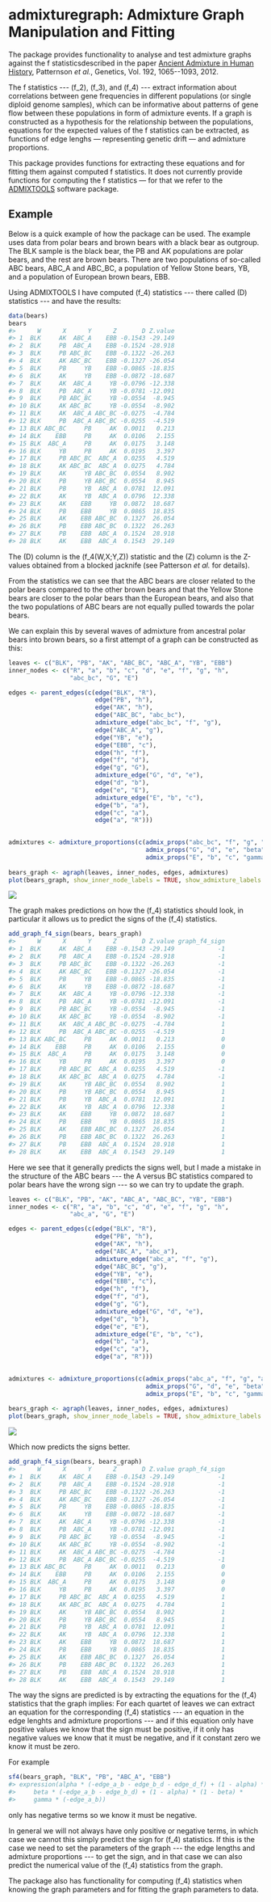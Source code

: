 <!-- README.md is generated from README.Rmd. Please edit that file -->
admixturegraph: Admixture Graph Manipulation and Fitting
========================================================

The package provides functionality to analyse and test admixture graphs against the f statisticsdescribed in the paper [Ancient Admixture in Human History](http://tinyurl.com/o5a4kr4), Patternson *et al.*, Genetics, Vol. 192, 1065--1093, 2012.

The f statistics --- \(f_2\), \(f_3\), and \(f_4\) --- extract information about correlations between gene frequencies in different populations (or single diploid genome samples), which can be informative about patterns of gene flow between these populations in form of admixture events. If a graph is constructed as a hypothesis for the relationship between the populations, equations for the expected values of the f statistics can be extracted, as functions of edge lenghs — representing genetic drift — and admixture proportions.

This package provides functions for extracting these equations and for fitting them against computed f statistics. It does not currently provide functions for computing the f statistics — for that we refer to the [ADMIXTOOLS](https://github.com/DReichLab/AdmixTools) software package.

Example
-------

Below is a quick example of how the package can be used. The example uses data from polar bears and brown bears with a black bear as outgroup. The BLK sample is the black bear, the PB and AK populations are polar bears, and the rest are brown bears. There are two populations of so-called ABC bears, ABC\_A and ABC\_BC, a population of Yellow Stone bears, YB, and a population of European brown bears, EBB.

Using ADMIXTOOLS I have computed \(f_4\) statistics --- there called \(D\) statistics --- and have the results:

``` r
data(bears)
bears
#>      W      X      Y      Z       D Z.value
#> 1  BLK     AK  ABC_A    EBB -0.1543 -29.149
#> 2  BLK     PB  ABC_A    EBB -0.1524 -28.918
#> 3  BLK     PB ABC_BC    EBB -0.1322 -26.263
#> 4  BLK     AK ABC_BC    EBB -0.1327 -26.054
#> 5  BLK     PB     YB    EBB -0.0865 -18.835
#> 6  BLK     AK     YB    EBB -0.0872 -18.687
#> 7  BLK     AK  ABC_A     YB -0.0796 -12.338
#> 8  BLK     PB  ABC_A     YB -0.0781 -12.091
#> 9  BLK     PB ABC_BC     YB -0.0554  -8.945
#> 10 BLK     AK ABC_BC     YB -0.0554  -8.902
#> 11 BLK     AK  ABC_A ABC_BC -0.0275  -4.784
#> 12 BLK     PB  ABC_A ABC_BC -0.0255  -4.519
#> 13 BLK ABC_BC     PB     AK  0.0011   0.213
#> 14 BLK    EBB     PB     AK  0.0106   2.155
#> 15 BLK  ABC_A     PB     AK  0.0175   3.148
#> 16 BLK     YB     PB     AK  0.0195   3.397
#> 17 BLK     PB ABC_BC  ABC_A  0.0255   4.519
#> 18 BLK     AK ABC_BC  ABC_A  0.0275   4.784
#> 19 BLK     AK     YB ABC_BC  0.0554   8.902
#> 20 BLK     PB     YB ABC_BC  0.0554   8.945
#> 21 BLK     PB     YB  ABC_A  0.0781  12.091
#> 22 BLK     AK     YB  ABC_A  0.0796  12.338
#> 23 BLK     AK    EBB     YB  0.0872  18.687
#> 24 BLK     PB    EBB     YB  0.0865  18.835
#> 25 BLK     AK    EBB ABC_BC  0.1327  26.054
#> 26 BLK     PB    EBB ABC_BC  0.1322  26.263
#> 27 BLK     PB    EBB  ABC_A  0.1524  28.918
#> 28 BLK     AK    EBB  ABC_A  0.1543  29.149
```

The \(D\) column is the \(f_4(W,X;Y,Z)\) statistic and the \(Z\) column is the Z-values obtained from a blocked jacknife (see Patterson *et al.* for details).

From the statistics we can see that the ABC bears are closer related to the polar bears compared to the other brown bears and that the Yellow Stone bears are closer to the polar bears than the European bears, and also that the two populations of ABC bears are not equally pulled towards the polar bears.

We can explain this by several waves of admixture from ancestral polar bears into brown bears, so a first attempt of a graph can be constructed as this:

``` r
leaves <- c("BLK", "PB", "AK", "ABC_BC", "ABC_A", "YB", "EBB") 
inner_nodes <- c("R", "a", "b", "c", "d", "e", "f", "g", "h",
                 "abc_bc", "G", "E")

edges <- parent_edges(c(edge("BLK", "R"),
                        edge("PB", "h"),
                        edge("AK", "h"),
                        edge("ABC_BC", "abc_bc"),
                        admixture_edge("abc_bc", "f", "g"),
                        edge("ABC_A", "g"), 
                        edge("YB", "e"),
                        edge("EBB", "c"),
                        edge("h", "f"),
                        edge("f", "d"),
                        edge("g", "G"),
                        admixture_edge("G", "d", "e"),
                        edge("d", "b"),
                        edge("e", "E"),
                        admixture_edge("E", "b", "c"),
                        edge("b", "a"),
                        edge("c", "a"),
                        edge("a", "R")))
 

admixtures <- admixture_proportions(c(admix_props("abc_bc", "f", "g", "alpha"),
                                      admix_props("G", "d", "e", "beta"),
                                      admix_props("E", "b", "c", "gamma")))
                                
bears_graph <- agraph(leaves, inner_nodes, edges, admixtures)
plot(bears_graph, show_inner_node_labels = TRUE, show_admixture_labels = TRUE)
```

![](README-first_graph-1.png)

The graph makes predictions on how the \(f_4\) statistics should look, in particular it allows us to predict the signs of the \(f_4\) statistics.

``` r
add_graph_f4_sign(bears, bears_graph)
#>      W      X      Y      Z       D Z.value graph_f4_sign
#> 1  BLK     AK  ABC_A    EBB -0.1543 -29.149            -1
#> 2  BLK     PB  ABC_A    EBB -0.1524 -28.918            -1
#> 3  BLK     PB ABC_BC    EBB -0.1322 -26.263            -1
#> 4  BLK     AK ABC_BC    EBB -0.1327 -26.054            -1
#> 5  BLK     PB     YB    EBB -0.0865 -18.835            -1
#> 6  BLK     AK     YB    EBB -0.0872 -18.687            -1
#> 7  BLK     AK  ABC_A     YB -0.0796 -12.338            -1
#> 8  BLK     PB  ABC_A     YB -0.0781 -12.091            -1
#> 9  BLK     PB ABC_BC     YB -0.0554  -8.945            -1
#> 10 BLK     AK ABC_BC     YB -0.0554  -8.902            -1
#> 11 BLK     AK  ABC_A ABC_BC -0.0275  -4.784             1
#> 12 BLK     PB  ABC_A ABC_BC -0.0255  -4.519             1
#> 13 BLK ABC_BC     PB     AK  0.0011   0.213             0
#> 14 BLK    EBB     PB     AK  0.0106   2.155             0
#> 15 BLK  ABC_A     PB     AK  0.0175   3.148             0
#> 16 BLK     YB     PB     AK  0.0195   3.397             0
#> 17 BLK     PB ABC_BC  ABC_A  0.0255   4.519            -1
#> 18 BLK     AK ABC_BC  ABC_A  0.0275   4.784            -1
#> 19 BLK     AK     YB ABC_BC  0.0554   8.902             1
#> 20 BLK     PB     YB ABC_BC  0.0554   8.945             1
#> 21 BLK     PB     YB  ABC_A  0.0781  12.091             1
#> 22 BLK     AK     YB  ABC_A  0.0796  12.338             1
#> 23 BLK     AK    EBB     YB  0.0872  18.687             1
#> 24 BLK     PB    EBB     YB  0.0865  18.835             1
#> 25 BLK     AK    EBB ABC_BC  0.1327  26.054             1
#> 26 BLK     PB    EBB ABC_BC  0.1322  26.263             1
#> 27 BLK     PB    EBB  ABC_A  0.1524  28.918             1
#> 28 BLK     AK    EBB  ABC_A  0.1543  29.149             1
```

Here we see that it generally predicts the signs well, but I made a mistake in the structure of the ABC bears --- the A versus BC statistics compared to polar bears have the wrong sign --- so we can try to update the graph.

``` r
leaves <- c("BLK", "PB", "AK", "ABC_A", "ABC_BC", "YB", "EBB") 
inner_nodes <- c("R", "a", "b", "c", "d", "e", "f", "g", "h",
                 "abc_a", "G", "E")

edges <- parent_edges(c(edge("BLK", "R"),
                        edge("PB", "h"),
                        edge("AK", "h"),
                        edge("ABC_A", "abc_a"),
                        admixture_edge("abc_a", "f", "g"),
                        edge("ABC_BC", "g"), 
                        edge("YB", "e"),
                        edge("EBB", "c"),
                        edge("h", "f"),
                        edge("f", "d"),
                        edge("g", "G"),
                        admixture_edge("G", "d", "e"),
                        edge("d", "b"),
                        edge("e", "E"),
                        admixture_edge("E", "b", "c"),
                        edge("b", "a"),
                        edge("c", "a"),
                        edge("a", "R")))
 

admixtures <- admixture_proportions(c(admix_props("abc_a", "f", "g", "alpha"),
                                      admix_props("G", "d", "e", "beta"),
                                      admix_props("E", "b", "c", "gamma")))
                                
bears_graph <- agraph(leaves, inner_nodes, edges, admixtures)
plot(bears_graph, show_inner_node_labels = TRUE, show_admixture_labels = TRUE)
```

![](README-second_graph-1.png)

Which now predicts the signs better.

``` r
add_graph_f4_sign(bears, bears_graph)
#>      W      X      Y      Z       D Z.value graph_f4_sign
#> 1  BLK     AK  ABC_A    EBB -0.1543 -29.149            -1
#> 2  BLK     PB  ABC_A    EBB -0.1524 -28.918            -1
#> 3  BLK     PB ABC_BC    EBB -0.1322 -26.263            -1
#> 4  BLK     AK ABC_BC    EBB -0.1327 -26.054            -1
#> 5  BLK     PB     YB    EBB -0.0865 -18.835            -1
#> 6  BLK     AK     YB    EBB -0.0872 -18.687            -1
#> 7  BLK     AK  ABC_A     YB -0.0796 -12.338            -1
#> 8  BLK     PB  ABC_A     YB -0.0781 -12.091            -1
#> 9  BLK     PB ABC_BC     YB -0.0554  -8.945            -1
#> 10 BLK     AK ABC_BC     YB -0.0554  -8.902            -1
#> 11 BLK     AK  ABC_A ABC_BC -0.0275  -4.784            -1
#> 12 BLK     PB  ABC_A ABC_BC -0.0255  -4.519            -1
#> 13 BLK ABC_BC     PB     AK  0.0011   0.213             0
#> 14 BLK    EBB     PB     AK  0.0106   2.155             0
#> 15 BLK  ABC_A     PB     AK  0.0175   3.148             0
#> 16 BLK     YB     PB     AK  0.0195   3.397             0
#> 17 BLK     PB ABC_BC  ABC_A  0.0255   4.519             1
#> 18 BLK     AK ABC_BC  ABC_A  0.0275   4.784             1
#> 19 BLK     AK     YB ABC_BC  0.0554   8.902             1
#> 20 BLK     PB     YB ABC_BC  0.0554   8.945             1
#> 21 BLK     PB     YB  ABC_A  0.0781  12.091             1
#> 22 BLK     AK     YB  ABC_A  0.0796  12.338             1
#> 23 BLK     AK    EBB     YB  0.0872  18.687             1
#> 24 BLK     PB    EBB     YB  0.0865  18.835             1
#> 25 BLK     AK    EBB ABC_BC  0.1327  26.054             1
#> 26 BLK     PB    EBB ABC_BC  0.1322  26.263             1
#> 27 BLK     PB    EBB  ABC_A  0.1524  28.918             1
#> 28 BLK     AK    EBB  ABC_A  0.1543  29.149             1
```

The way the signs are predicted is by extracting the equations for the \(f_4\) statistics that the graph implies: For each quartet of leaves we can extract an equation for the corresponding \(f_4\) statistics --- an equation in the edge lenghts and admixture proportions --- and if this equation only have positive values we know that the sign must be positive, if it only has negative values we know that it must be negative, and if it constant zero we know it must be zero.

For example

``` r
sf4(bears_graph, "BLK", "PB", "ABC_A", "EBB")
#> expression(alpha * (-edge_a_b - edge_b_d - edge_d_f) + (1 - alpha) * 
#>     beta * (-edge_a_b - edge_b_d) + (1 - alpha) * (1 - beta) * 
#>     gamma * (-edge_a_b))
```

only has negative terms so we know it must be negative.

In general we will not always have only positive or negative terms, in which case we cannot this simply predict the sign for \(f_4\) statistics. If this is the case we need to set the parameters of the graph --- the edge lengths and admixture proportions --- to get the sign, and in that case we can also predict the numerical value of the \(f_4\) statistics from the graph.

The package also has functionality for computing \(f_4\) statistics when knowing the graph parameters and for fitting the graph parameters to data.
